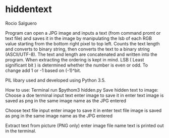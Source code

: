 # hiddentext

Rocio Salguero

Program can open a JPG image and inputs a text (from command promt or  text file) and saves it in the image by manipulating the lsb of each RGB value starting from the bottom right pixel to top left. Counts the text length and converts to binary string, then converts the text to a binary string (ASCII/UTF-8). The text and length are concatenated and written into the program. When extracting the ordering is kept in mind. 
LSB ( Least significant bit ) is determined whether the number is even or odd. To change add 1 or -1 based on (-1)^bit. 

PIL libary used and developed using Python 3.5.

How to use:
Terminal run $pythom3 hidden.py
Save hidden text to image:
Choose a doe terminal input text
enter image to save it in
enter text 
image is saved as png in the same image name as the JPG entered

Choose text file input 
enter image to save it in
enter text file 
image is saved as png in the same image name as the JPG entered

Extract text from picture (PNG only) 
enter image file name 
text is printed out in the terminal. 

